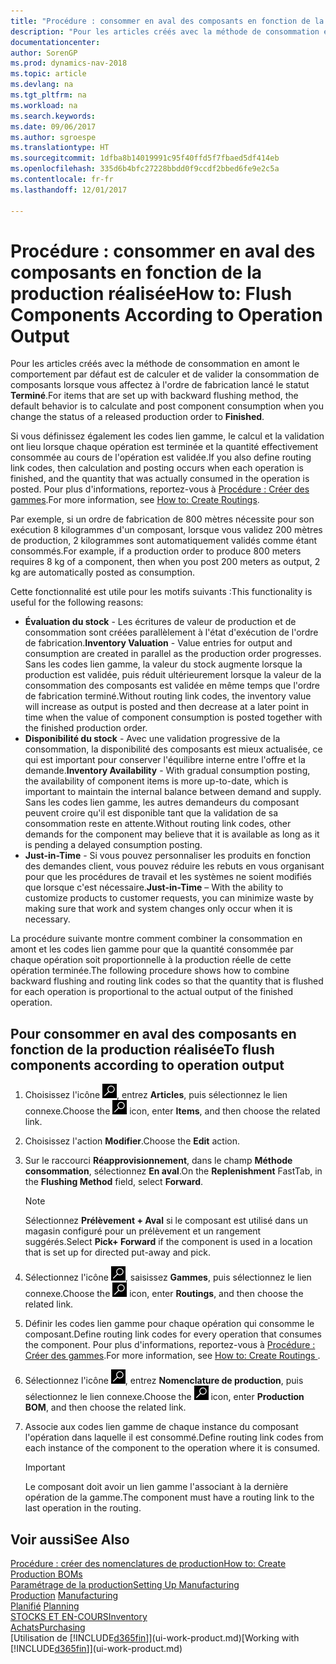 ```yaml
---
title: "Procédure : consommer en aval des composants en fonction de la production réalisée"
description: "Pour les articles créés avec la méthode de consommation en amont, le comportement par défaut est de calculer et de valider la consommation de composants lorsque vous affectez à l'ordre de fabrication lancé le statut **Terminé**. Pour plus d'informations, voir Méthode consommation."
documentationcenter: 
author: SorenGP
ms.prod: dynamics-nav-2018
ms.topic: article
ms.devlang: na
ms.tgt_pltfrm: na
ms.workload: na
ms.search.keywords: 
ms.date: 09/06/2017
ms.author: sgroespe
ms.translationtype: HT
ms.sourcegitcommit: 1dfba8b14019991c95f40ffd5f7fbaed5df414eb
ms.openlocfilehash: 335d6b4bfc27228bbdd0f9ccdf2bbed6fe9e2c5a
ms.contentlocale: fr-fr
ms.lasthandoff: 12/01/2017

---
```

# <a name="how-to-flush-components-according-to-operation-output"></a><span data-ttu-id="fae0f-104">Procédure : consommer en aval des composants en fonction de la production réalisée</span><span class="sxs-lookup"><span data-stu-id="fae0f-104">How to: Flush Components According to Operation Output</span></span>
<span data-ttu-id="fae0f-105">Pour les articles créés avec la méthode de consommation en amont le comportement par défaut est de calculer et de valider la consommation de composants lorsque vous affectez à l'ordre de fabrication lancé le statut **Terminé**.</span><span class="sxs-lookup"><span data-stu-id="fae0f-105">For items that are set up with backward flushing method, the default behavior is to calculate and post component consumption when you change the status of a released production order to **Finished**.</span></span>  

<span data-ttu-id="fae0f-106">Si vous définissez également les codes lien gamme, le calcul et la validation ont lieu lorsque chaque opération est terminée et la quantité effectivement consommée au cours de l'opération est validée.</span><span class="sxs-lookup"><span data-stu-id="fae0f-106">If you also define routing link codes, then calculation and posting occurs when each operation is finished, and the quantity that was actually consumed in the operation is posted.</span></span> <span data-ttu-id="fae0f-107">Pour plus d'informations, reportez\-vous à [Procédure : Créer des gammes](production-how-to-create-routings.md).</span><span class="sxs-lookup"><span data-stu-id="fae0f-107">For more information, see [How to: Create Routings](production-how-to-create-routings.md).</span></span>  

<span data-ttu-id="fae0f-108">Par exemple, si un ordre de fabrication de 800 mètres nécessite pour son exécution 8 kilogrammes d'un composant, lorsque vous validez 200 mètres de production, 2 kilogrammes sont automatiquement validés comme étant consommés.</span><span class="sxs-lookup"><span data-stu-id="fae0f-108">For example, if a production order to produce 800 meters requires 8 kg of a component, then when you post 200 meters as output, 2 kg are automatically posted as consumption.</span></span>  

<span data-ttu-id="fae0f-109">Cette fonctionnalité est utile pour les motifs suivants :</span><span class="sxs-lookup"><span data-stu-id="fae0f-109">This functionality is useful for the following reasons:</span></span>  

-   <span data-ttu-id="fae0f-110">**Évaluation du stock** - Les écritures de valeur de production et de consommation sont créées parallèlement à l'état d'exécution de l'ordre de fabrication.</span><span class="sxs-lookup"><span data-stu-id="fae0f-110">**Inventory Valuation** - Value entries for output and consumption are created in parallel as the production order progresses.</span></span> <span data-ttu-id="fae0f-111">Sans les codes lien gamme, la valeur du stock augmente lorsque la production est validée, puis réduit ultérieurement lorsque la valeur de la consommation des composants est validée en même temps que l'ordre de fabrication terminé.</span><span class="sxs-lookup"><span data-stu-id="fae0f-111">Without routing link codes, the inventory value will increase as output is posted and then decrease at a later point in time when the value of component consumption is posted together with the finished production order.</span></span>  
-   <span data-ttu-id="fae0f-112">**Disponibilité du stock** - Avec une validation progressive de la consommation, la disponibilité des composants est mieux actualisée, ce qui est important pour conserver l'équilibre interne entre l'offre et la demande.</span><span class="sxs-lookup"><span data-stu-id="fae0f-112">**Inventory Availability** - With gradual consumption posting, the availability of component items is more up-to-date, which is important to maintain the internal balance between demand and supply.</span></span> <span data-ttu-id="fae0f-113">Sans les codes lien gamme, les autres demandeurs du composant peuvent croire qu'il est disponible tant que la validation de sa consommation reste en attente.</span><span class="sxs-lookup"><span data-stu-id="fae0f-113">Without routing link codes, other demands for the component may believe that it is available as long as it is pending a delayed consumption posting.</span></span>  
-   <span data-ttu-id="fae0f-114">**Just-in-Time** - Si vous pouvez personnaliser les produits en fonction des demandes client, vous pouvez réduire les rebuts en vous organisant pour que les procédures de travail et les systèmes ne soient modifiés que lorsque c'est nécessaire.</span><span class="sxs-lookup"><span data-stu-id="fae0f-114">**Just-in-Time** – With the ability to customize products to customer requests, you can minimize waste by making sure that work and system changes only occur when it is necessary.</span></span>  

<span data-ttu-id="fae0f-115">La procédure suivante montre comment combiner la consommation en amont et les codes lien gamme pour que la quantité consommée par chaque opération soit proportionnelle à la production réelle de cette opération terminée.</span><span class="sxs-lookup"><span data-stu-id="fae0f-115">The following procedure shows how to combine backward flushing and routing link codes so that the quantity that is flushed for each operation is proportional to the actual output of the finished operation.</span></span>  

## <a name="to-flush-components-according-to-operation-output"></a><span data-ttu-id="fae0f-116">Pour consommer en aval des composants en fonction de la production réalisée</span><span class="sxs-lookup"><span data-stu-id="fae0f-116">To flush components according to operation output</span></span>  
1.  <span data-ttu-id="fae0f-117">Choisissez l'icône ![Page ou état pour la recherche](media/ui-search/search_small.png "icône Page ou état pour la recherche"), entrez **Articles**, puis sélectionnez le lien connexe.</span><span class="sxs-lookup"><span data-stu-id="fae0f-117">Choose the ![Search for Page or Report](media/ui-search/search_small.png "Search for Page or Report icon") icon, enter **Items**, and then choose the related link.</span></span>  
2.  <span data-ttu-id="fae0f-118">Choisissez l'action **Modifier**.</span><span class="sxs-lookup"><span data-stu-id="fae0f-118">Choose the **Edit** action.</span></span>  
3.  <span data-ttu-id="fae0f-119">Sur le raccourci **Réapprovisionnement**, dans le champ **Méthode consommation**, sélectionnez **En aval**.</span><span class="sxs-lookup"><span data-stu-id="fae0f-119">On the **Replenishment** FastTab, in the **Flushing Method** field, select **Forward**.</span></span>  

    > [!NOTE]  
    >  <span data-ttu-id="fae0f-120">Sélectionnez **Prélèvement + Aval** si le composant est utilisé dans un magasin configuré pour un prélèvement et un rangement suggérés.</span><span class="sxs-lookup"><span data-stu-id="fae0f-120">Select **Pick+ Forward** if the component is used in a location that is set up for directed put-away and pick.</span></span>  

4.  <span data-ttu-id="fae0f-121">Sélectionnez l'icône ![Page ou état pour la recherche](media/ui-search/search_small.png "Page ou état pour la recherche"), saisissez **Gammes**, puis sélectionnez le lien connexe.</span><span class="sxs-lookup"><span data-stu-id="fae0f-121">Choose the ![Search for Page or Report](media/ui-search/search_small.png "Search for Page or Report icon") icon, enter **Routings**, and then choose the related link.</span></span>  
5.  <span data-ttu-id="fae0f-122">Définir les codes lien gamme pour chaque opération qui consomme le composant.</span><span class="sxs-lookup"><span data-stu-id="fae0f-122">Define routing link codes for every operation that consumes the component.</span></span> <span data-ttu-id="fae0f-123">Pour plus d'informations, reportez\-vous à [Procédure : Créer des gammes](production-how-to-create-routings.md).</span><span class="sxs-lookup"><span data-stu-id="fae0f-123">For more information, see [How to: Create Routings ](production-how-to-create-routings.md).</span></span>  
6.  <span data-ttu-id="fae0f-124">Sélectionnez l'icône ![Page ou état pour la recherche](media/ui-search/search_small.png "Page ou état pour la recherche"), entrez **Nomenclature de production**, puis sélectionnez le lien connexe.</span><span class="sxs-lookup"><span data-stu-id="fae0f-124">Choose the ![Search for Page or Report](media/ui-search/search_small.png "Search for Page or Report icon") icon, enter **Production BOM**, and then choose the related link.</span></span>  
7.  <span data-ttu-id="fae0f-125">Associe aux codes lien gamme de chaque instance du composant l'opération dans laquelle il est consommé.</span><span class="sxs-lookup"><span data-stu-id="fae0f-125">Define routing link codes from each instance of the component to the operation where it is consumed.</span></span>

    > [!IMPORTANT]  
    >  <span data-ttu-id="fae0f-126">Le composant doit avoir un lien gamme l'associant à la dernière opération de la gamme.</span><span class="sxs-lookup"><span data-stu-id="fae0f-126">The component must have a routing link to the last operation in the routing.</span></span>  

## <a name="see-also"></a><span data-ttu-id="fae0f-127">Voir aussi</span><span class="sxs-lookup"><span data-stu-id="fae0f-127">See Also</span></span>  
[<span data-ttu-id="fae0f-128">Procédure : créer des nomenclatures de production</span><span class="sxs-lookup"><span data-stu-id="fae0f-128">How to: Create Production BOMs</span></span>](production-how-to-create-production-boms.md)  
[<span data-ttu-id="fae0f-129">Paramétrage de la production</span><span class="sxs-lookup"><span data-stu-id="fae0f-129">Setting Up Manufacturing</span></span>](production-configure-production-processes.md)  
<span data-ttu-id="fae0f-130">[Production](production-manage-manufacturing.md)  </span><span class="sxs-lookup"><span data-stu-id="fae0f-130">[Manufacturing](production-manage-manufacturing.md)  </span></span>  
<span data-ttu-id="fae0f-131">[Planifié](production-planning.md) </span><span class="sxs-lookup"><span data-stu-id="fae0f-131">[Planning](production-planning.md) </span></span>  
[<span data-ttu-id="fae0f-132">STOCKS ET EN-COURS</span><span class="sxs-lookup"><span data-stu-id="fae0f-132">Inventory</span></span>](inventory-manage-inventory.md)  
[<span data-ttu-id="fae0f-133">Achats</span><span class="sxs-lookup"><span data-stu-id="fae0f-133">Purchasing</span></span>](purchasing-manage-purchasing.md)  
<span data-ttu-id="fae0f-134">[Utilisation de [!INCLUDE[d365fin](includes/d365fin_md.md)]](ui-work-product.md)</span><span class="sxs-lookup"><span data-stu-id="fae0f-134">[Working with [!INCLUDE[d365fin](includes/d365fin_md.md)]](ui-work-product.md)</span></span>

